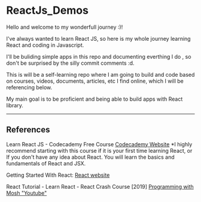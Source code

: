 # ReactJs_Demos

Hello and welcome to my wonderfull journey :)!

I've always wanted to learn React JS, so here is my whole journey learning React and coding in Javascript. 

I'll be buliding simple apps in this repo and documenting everthing I do , so don't be surprised by the silly commit comments :d.

This is will be a self-learning repo where I am going to build and code based on courses, videos, documents, articles, etc I find online, which I will be referencing below.

My main goal is to be proficient and being able to build apps with React library.

---

## References 


Learn React JS - Codecademy Free Course 
[Codecademy Website](https://reactjs.org/docs/getting-started.html)
*I highly recommend starting with this course if it is your first time learning React, or If you don't have any idea about React. You will learn the basics and fundamentals of React and JSX. 

Getting Started With React:
[React website](https://reactjs.org/docs/getting-started.html)


React Tutorial - Learn React - React Crash Course [2019]
[Programming with Mosh "Youtube"](https://www.youtube.com/watch?v=Ke90Tje7VS0&t=5116s)


